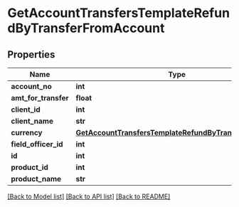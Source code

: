 # GetAccountTransfersTemplateRefundByTransferFromAccount

## Properties
Name | Type | Description | Notes
------------ | ------------- | ------------- | -------------
**account_no** | **int** |  | [optional] 
**amt_for_transfer** | **float** |  | [optional] 
**client_id** | **int** |  | [optional] 
**client_name** | **str** |  | [optional] 
**currency** | [**GetAccountTransfersTemplateRefundByTransferCurrency**](GetAccountTransfersTemplateRefundByTransferCurrency.md) |  | [optional] 
**field_officer_id** | **int** |  | [optional] 
**id** | **int** |  | [optional] 
**product_id** | **int** |  | [optional] 
**product_name** | **str** |  | [optional] 

[[Back to Model list]](../README.md#documentation-for-models) [[Back to API list]](../README.md#documentation-for-api-endpoints) [[Back to README]](../README.md)

